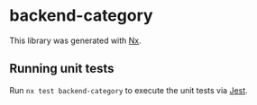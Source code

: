 # backend-category

This library was generated with [Nx](https://nx.dev).

## Running unit tests

Run `nx test backend-category` to execute the unit tests via [Jest](https://jestjs.io).
